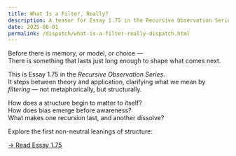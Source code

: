 ```yaml
---
title: What Is a Filter, Really?
description: A teaser for Essay 1.75 in the Recursive Observation Series — exploring how structural filtering arises before memory, meaning, or awareness. How does bias begin without a mind?
date: 2025-06-01
permalink: /dispatch/what-is-a-filter-really-dispatch.html
---
```


Before there is memory, or model, or choice —  
There is something that lasts just long enough to shape what comes next.

This is Essay 1.75 in the *Recursive Observation Series*.  
It steps between theory and application, clarifying what we mean by *filtering* — not metaphorically, but structurally.

How does a structure begin to matter to itself?  
How does bias emerge before awareness?  
What makes one recursion last, and another dissolve?

Explore the first non-neutral leanings of structure:

[→ Read Essay 1.75](/dispatch/what-is-a-filter-really.html)
